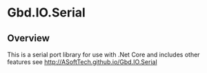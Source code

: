 # Gbd.IO.Serial

## Overview

This is a serial port library for use with .Net Core and includes other features
see http://ASoftTech.github.io/Gbd.IO.Serial
